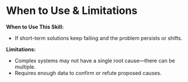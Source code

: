# When to Use & Limitations
**When to Use This Skill:**  
- If short-term solutions keep failing and the problem persists or shifts.  

**Limitations:**  
- Complex systems may not have a single root cause—there can be multiple.  
- Requires enough data to confirm or refute proposed causes.









